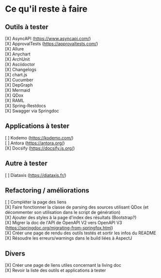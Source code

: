 # Ce qu'il reste à faire

## Outils à tester

[X] AsyncAPI (https://www.asyncapi.com/)  
[X] ApprovalTests (https://approvaltests.com/)  
[X] Allure  
[X] Anychart  
[X] ArchUnit  
[X] Asciidoctor  
[X] Changelogs  
[X] chart.js  
[X] Cucumber  
[X] DepGraph  
[X] Mermaid  
[X] QDox  
[X] RAML  
[X] Spring-Restdocs  
[X] Swagger via Springdoc  

## Applications à tester

[ ] Kodemo  (https://kodemo.com/)    
[ ] Antora  (https://antora.org/)  
[X] Docsify (https://docsify.js.org/)  

## Autre à tester

[ ] Diataxis (https://diataxis.fr/)  

## Refactoring / améliorations

[ ] Compléter la page des liens  
[X] Faire fonctionner la classe de parsing des sources utilisant QDox (et décommenter son utilisation dans le script de génération)  
[X] Ajouter des styles à la page d'index des résultats (Bootstrap?)  
[X] Migrer la doc de l'API de OpenAPI V2 vers OpenAPI V3 (https://springdoc.org/migrating-from-springfox.html)  
[X] Créer une page de rendu des outils testés et sortir les infos du README  
[X] Résoudre les erreurs/warnings dans le build liées à AspectJ  

## Divers
[X] Créer une page de liens utiles concernant la living doc  
[X] Revoir la liste des outils et applications à tester  
